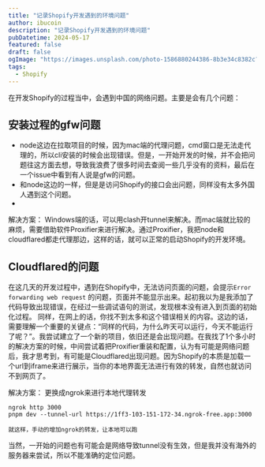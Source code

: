 ```yaml
---
title: "记录Shopify开发遇到的环境问题"
author: ibucoin
description: "记录Shopify开发遇到的环境问题"
pubDatetime: 2024-05-17
featured: false
draft: false
ogImage: "https://images.unsplash.com/photo-1586880244386-8b3e34c8382c?q=80&w=2787&auto=format&fit=crop&ixlib=rb-4.0.3&ixid=M3wxMjA3fDB8MHxwaG90by1wYWdlfHx8fGVufDB8fHx8fA%3D%3D"
tags:
  - Shopify
---
```

在开发Shopify的过程当中，会遇到中国的网络问题。主要是会有几个问题：
## 安装过程的gfw问题
- node这边在拉取项目的时候，因为mac端的代理问题，cmd窗口是无法走代理的，所以cli安装的时候会出现错误。但是，一开始开发的时候，并不会把问题往这方面去想，导致我浪费了很多时间去查阅一些几乎没有的资料，最后在一个issue中看到有人说是gfw的问题。
- 和node这边的一样，但是是访问Shopify的接口会出问题，同样没有太多外国人遇到这个问题。
-
解决方案：
Windows端的话，可以用clash开tunnel来解决。而mac端就比较的麻烦，需要借助软件Proxifier来进行解决。通过Proxifier，我把node和cloudflared都走代理那边，这样的话，就可以正常的启动Shopify的开发环境。

## Cloudflared的问题
在这几天的开发过程中，遇到在Shopify中，无法访问页面的问题，会提示`Error forwarding web request` 的问题，页面并不能显示出来。起初我以为是我添加了代码导致出现错误，在经过一些调试语句的测试，发现根本没有进入到页面的初始化过程。
同样，在网上的话，你找不到太多和这个错误相关的内容。这边的话，需要理解一个重要的关键点：“同样的代码，为什么昨天可以运行，今天不能运行了呢？”。我尝试建立了一个新的项目，依旧还是会出现问题。在我找了1个多小时的解决方案的时候，中间尝试着把Proxifier重装和配置，认为有可能是网络问题后，我才思考到，有可能是Cloudflared出现问题。因为Shopify的本质是加载一个url到iframe来进行展示，当你的本地界面无法进行有效的转发，自然也就访问不到网页了。

解决方案：
更换成ngrok来进行本地代理转发
```
ngrok http 3000
pnpm dev --tunnel-url https://1ff3-103-151-172-34.ngrok-free.app:3000

就这样，手动的增加ngrok的转发，让本地可以跑
```
当然，一开始的问题也有可能会是网络导致tunnel没有生效，但是我并没有海外的服务器来尝试，所以不能准确的定位问题。